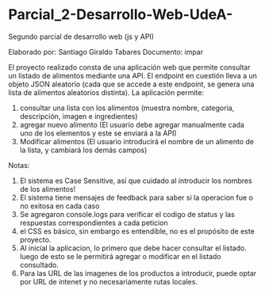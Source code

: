 # Parcial_2-Desarrollo-Web-UdeA-

Segundo parcial de desarrollo web
(js y API)

Elaborado por: Santiago Giraldo Tabares
Documento: impar

El proyecto realizado consta de una aplicación web que permite consultar un listado de alimentos
mediante una API. El endpoint en cuestión lleva a un objeto JSON aleatorio (cada que se accede a
este endpoint, se genera una lista de alimentos aleatorios distinta). La aplicación permite:

1. consultar una lista con los alimentos (muestra nombre, categoria, descripción, imagen e ingredientes)
2. agregar nuevo alimento (El usuario debe agregar manualmente cada uno de los elementos y este se enviará a la API)
3. Modificar alimentos (El usuario introducirá el nombre de un alimento de la lista, y cambiará los demás campos)

Notas:

1. El sistema es Case Sensitive, así que cuidado al introducir los nombres de los alimentos!
2. El sistema tiene mensajes de feedback para saber si la operacion fue o no exitosa en cada caso
3. Se agregaron console.logs para verificar el codigo de status y las respuestas correspondientes a cada peticion
4. el CSS es básico, sin embargo es entendible, no es el propósito de este proyecto.
5. Al inicial la aplicacion, lo primero que debe hacer consultar el listado. luego de esto se le permitirá agregar o modificar en el listado consultado.
6. Para las URL de las imagenes de los productos a introducir, puede optar por URL de intenet y no necesariamente rutas locales.

